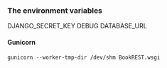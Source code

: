 ### The environment variables
DJANGO_SECRET_KEY
DEBUG
DATABASE_URL
#### Gunicorn
```
gunicorn --worker-tmp-dir /dev/shm BookREST.wsgi
```
